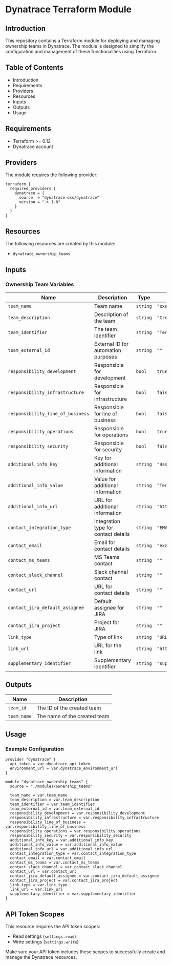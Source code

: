 # Dynatrace Terraform Module

## Introduction
This repository contains a Terraform module for deploying and managing ownership teams in Dynatrace. The module is designed to simplify the configuration and management of these functionalities using Terraform.

## Table of Contents
- Introduction
- Requirements
- Providers
- Resources
- Inputs
- Outputs
- Usage


## Requirements
- Terraform >= 0.12
- Dynatrace account

## Providers
The module requires the following provider:

```hcl
terraform {
  required_providers {
    dynatrace = {
      source  = "dynatrace-oss/dynatrace"
      version = "~> 1.0"
    }
  }
}
```

## Resources
The following resources are created by this module:

- `dynatrace_ownership_teams`

## Inputs
### Ownership Team Variables
| Name | Description | Type | Default |
|------|-------------|------|---------|
| `team_name` | Team name | `string` | `"example_team"` |
| `team_description` | Description of the team | `string` | `"Created by Terraform"` |
| `team_identifier` | The team identifier | `string` | `"Terraform"` |
| `team_external_id` | External ID for automation purposes | `string` | `""` |
| `responsibility_development` | Responsible for development | `bool` | `true` |
| `responsibility_infrastructure` | Responsible for infrastructure | `bool` | `false` |
| `responsibility_line_of_business` | Responsible for line of business | `bool` | `false` |
| `responsibility_operations` | Responsible for operations | `bool` | `true` |
| `responsibility_security` | Responsible for security | `bool` | `false` |
| `additional_info_key` | Key for additional information | `string` | `"HashiCorp"` |
| `additional_info_value` | Value for additional information | `string` | `"Terraform"` |
| `additional_info_url` | URL for additional information | `string` | `"https://www.terraform.io/"` |
| `contact_integration_type` | Integration type for contact details | `string` | `"EMAIL"` |
| `contact_email` | Email for contact details | `string` | `"example@example.com"` |
| `contact_ms_teams` | MS Teams contact | `string` | `""` |
| `contact_slack_channel` | Slack channel contact | `string` | `""` |
| `contact_url` | URL for contact details | `string` | `""` |
| `contact_jira_default_assignee` | Default assignee for JIRA | `string` | `""` |
| `contact_jira_project` | Project for JIRA | `string` | `""` |
| `link_type` | Type of link | `string` | `"URL"` |
| `link_url` | URL for the link | `string` | `"https://www.google.com"` |
| `supplementary_identifier` | Supplementary identifier | `string` | `"supplementary-id-example"` |

## Outputs
| Name | Description |
|------|-------------|
| `team_id` | The ID of the created team |
| `team_name` | The name of the created team |

## Usage
### Example Configuration
```hcl
provider "dynatrace" {
  api_token = var.dynatrace_api_token
  environment_url = var.dynatrace_environment_url
}

module "dynatrace_ownership_teams" {
  source = "./modules/ownership_teams"

  team_name = var.team_name
  team_description = var.team_description
  team_identifier = var.team_identifier
  team_external_id = var.team_external_id
  responsibility_development = var.responsibility_development
  responsibility_infrastructure = var.responsibility_infrastructure
  responsibility_line_of_business = var.responsibility_line_of_business
  responsibility_operations = var.responsibility_operations
  responsibility_security = var.responsibility_security
  additional_info_key = var.additional_info_key
  additional_info_value = var.additional_info_value
  additional_info_url = var.additional_info_url
  contact_integration_type = var.contact_integration_type
  contact_email = var.contact_email
  contact_ms_teams = var.contact_ms_teams
  contact_slack_channel = var.contact_slack_channel
  contact_url = var.contact_url
  contact_jira_default_assignee = var.contact_jira_default_assignee
  contact_jira_project = var.contact_jira_project
  link_type = var.link_type
  link_url = var.link_url
  supplementary_identifier = var.supplementary_identifier
}
```
## API Token Scopes
This resource requires the API token scopes:
- Read settings (`settings.read`)
- Write settings (`settings.write`)

Make sure your API token includes these scopes to successfully create and manage the Dynatrace  resources.